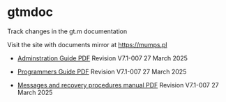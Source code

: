 # gtmdoc
	
Track changes in the gt.m documentation
	
 
	
Visit the site with documents mirror at https://mumps.pl
	
 
	
 
	
* [Adminstration Guide PDF](https://github.com/szydell/gtmdoc/blob/master/books/ao/UNIX_manual/ao_UNIX_screen.pdf) Revision V7.1-007 27 March 2025
	
* [Programmers Guide PDF](https://github.com/szydell/gtmdoc/blob/master/books/pg/UNIX_manual/pg_UNIX_screen.pdf) Revision V7.1-007 27 March 2025
	
* [Messages and recovery procedures manual PDF](https://github.com/szydell/gtmdoc/blob/master/books/mr/manual/mr_screen.pdf) Revision V7.1-007 27 March 2025
